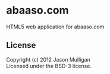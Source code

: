 # abaaso.com

HTML5 web application for abaaso.com

## License
Copyright (c) 2012 Jason Mulligan  
Licensed under the BSD-3 license.
